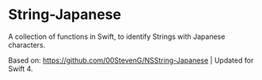 # String-Japanese
A collection of functions in Swift, to identify Strings with Japanese characters.

Based on: https://github.com/00StevenG/NSString-Japanese | Updated for Swift 4.

